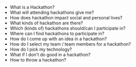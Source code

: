 - What is a Hackathon?
- What will attending hackathons give me?
- How does hackathon impact social and personal lives?
- What kinds of hackathon are there?
- Which (kinds of) hackathons should/can I participate in?
- Where can I find hackathons to participate in?
- How do I come up with an idea in a hackathon?
- How do I select my team / team members for a hackathon?
- How do I pick my technology?
- What if I don't do good in a hackathon?
- How to throw a hackathon?


